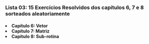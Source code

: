 ### Lista 03: 15 Exercícios Resolvidos dos capítulos 6, 7 e 8 sorteados aleatoriamente
<h4> <li> Capítulo 6: Vetor </li>
<li>Capítulo 7: Matriz </li>
<li> Capítulo 8: Sub-rotina </li> </h4> <p>

  
